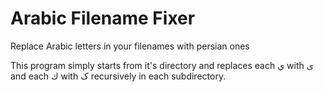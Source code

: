 # Arabic Filename Fixer
Replace Arabic letters in your filenames with persian ones

This program simply starts from it's directory and replaces each ي with ی and each ك with ک recursively in each subdirectory.